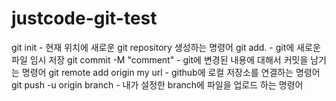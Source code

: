 # justcode-git-test

git init  - 현재 위치에 새로운 git repository 생성하는 명령어
git add.  - git에 새로운 파일 임시 저장
git commit -M "comment" - git에 변경된 내용에 대해서 커밋을 남기는 명령어
git remote add origin my url - github에 로컬 저장소를 연결하는 명령어
git push -u origin branch - 내가 설정한 branch에 파일을 업로드 하는 명령어
